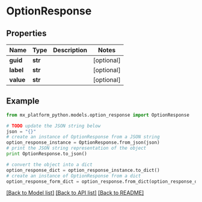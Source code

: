 # OptionResponse


## Properties
Name | Type | Description | Notes
------------ | ------------- | ------------- | -------------
**guid** | **str** |  | [optional] 
**label** | **str** |  | [optional] 
**value** | **str** |  | [optional] 

## Example

```python
from mx_platform_python.models.option_response import OptionResponse

# TODO update the JSON string below
json = "{}"
# create an instance of OptionResponse from a JSON string
option_response_instance = OptionResponse.from_json(json)
# print the JSON string representation of the object
print OptionResponse.to_json()

# convert the object into a dict
option_response_dict = option_response_instance.to_dict()
# create an instance of OptionResponse from a dict
option_response_form_dict = option_response.from_dict(option_response_dict)
```
[[Back to Model list]](../README.md#documentation-for-models) [[Back to API list]](../README.md#documentation-for-api-endpoints) [[Back to README]](../README.md)


